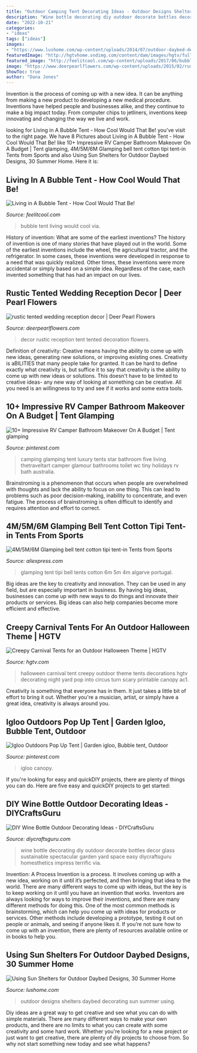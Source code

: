 ```yaml
---
title: "Outdoor Camping Tent Decorating Ideas - Outdoor Designs Shelters Daybed Decorating Sun Summer Using"
description: "Wine bottle decorating diy outdoor decorate bottles decor glass sustainable spectacular garden yard space easy diycraftsguru homesthetics impress terrific via"
date: "2022-10-21"
categories:
- "ideas"
tags: ["ideas"]
images:
- "https://www.lushome.com/wp-content/uploads/2014/07/outdoor-daybed-designs-sun-shelters-summer-decorating-17.jpg"
featuredImage: "http://hgtvhome.sndimg.com/content/dam/images/hgtv/fullset/2010/10/19/0/HHBP2S10_Ac1-Halloween-carnival-tent-12_s4x3.jpg.rend.hgtvcom.616.462.suffix/1400951051894.jpeg"
featured_image: "http://feelitcool.com/wp-content/uploads/2017/06/bubble-tents6.jpg"
image: "https://www.deerpearlflowers.com/wp-content/uploads/2015/02/rustic-tented-wedding-reception-decor.jpg"
ShowToc: true
author: "Dana Jones"
---
```



Invention is the process of coming up with a new idea. It can be anything from making a new product to developing a new medical procedure. Inventions have helped people and businesses alike, and they continue to make a big impact today. From computer chips to jetliners, inventions keep innovating and changing the way we live and work.

	

		
looking for Living in A Bubble Tent - How Cool Would That Be! you've visit to the right page. We have 8 Pictures about Living in A Bubble Tent - How Cool Would That Be! like 10+ Impressive RV Camper Bathroom Makeover On A Budget | Tent glamping, 4M/5M/6M Glamping bell tent cotton tipi tent-in Tents from Sports and also Using Sun Shelters for Outdoor Daybed Designs, 30 Summer Home. Here it is:
		
    
## Living In A Bubble Tent - How Cool Would That Be!

<img loading=lazy src="http://feelitcool.com/wp-content/uploads/2017/06/bubble-tents6.jpg" onerror="this.onerror=null;this.src='https://tse4.mm.bing.net/th?id=OIP.6a7N7kxPmw2pryjkPaFIZgHaFg&amp;pid=15.1';" alt="Living in A Bubble Tent - How Cool Would That Be!">

_Source: feelitcool.com_

>bubble tent living would cool via. 

	

History of invention: What are some of the earliest inventions?
The history of invention is one of many stories that have played out in the world. Some of the earliest inventions include the wheel, the agricultural tractor, and the refrigerator. In some cases, these inventions were developed in response to a need that was quickly realized. Other times, these inventions were more accidental or simply based on a simple idea. Regardless of the case, each invented something that has had an impact on our lives.

    
## Rustic Tented Wedding Reception Decor | Deer Pearl Flowers

<img loading=lazy src="https://www.deerpearlflowers.com/wp-content/uploads/2015/02/rustic-tented-wedding-reception-decor.jpg" onerror="this.onerror=null;this.src='https://tse4.mm.bing.net/th?id=OIP.Dc9GNr5GfV8WVwtCk9FAfwHaLH&amp;pid=15.1';" alt="rustic tented wedding reception decor | Deer Pearl Flowers">

_Source: deerpearlflowers.com_

>decor rustic reception tent tented decoration flowers. 

	

Definition of creativity: Creative means having the ability to come up with new ideas, generating new solutions, or improving existing ones.
Creativity is aBILITIES that many people take for granted. It can be hard to define exactly what creativity is, but suffice it to say that creativity is the ability to come up with new ideas or solutions. This doesn't have to be limited to creative ideas- any new way of looking at something can be creative. All you need is an willingness to try and see if it works and some extra tools.

    
## 10+ Impressive RV Camper Bathroom Makeover On A Budget | Tent Glamping

<img loading=lazy src="https://i.pinimg.com/736x/68/6d/5c/686d5c920b797726016fdaff9fbafc2c.jpg" onerror="this.onerror=null;this.src='https://tse2.mm.bing.net/th?id=OIP.xhg7RBGfr0F9nQnGVMZSDgHaLD&amp;pid=15.1';" alt="10+ Impressive RV Camper Bathroom Makeover On A Budget | Tent glamping">

_Source: pinterest.com_

>camping glamping tent luxury tents star bathroom five living thetraveltart camper glamour bathrooms toilet wc tiny holidays rv bath australia. 

	

Brainstroming is a phenomenon that occurs when people are overwhelmed with thoughts and lack the ability to focus on one thing. This can lead to problems such as poor decision-making, inability to concentrate, and even fatigue. The process of brainstroming is often difficult to identify and requires attention and effort to correct.

    
## 4M/5M/6M Glamping Bell Tent Cotton Tipi Tent-in Tents From Sports

<img loading=lazy src="https://ae01.alicdn.com/kf/HTB1stEkIpXXXXbAXVXXq6xXFXXXg/4M-5M-6M-Glamping-bell-tent-cotton-tipi-tent.jpg" onerror="this.onerror=null;this.src='https://tse4.mm.bing.net/th?id=OIP.UGg9zdWAeEXbOG44zICulQHaFi&amp;pid=15.1';" alt="4M/5M/6M Glamping bell tent cotton tipi tent-in Tents from Sports">

_Source: aliexpress.com_

>glamping tent tipi bell tents cotton 6m 5m 4m algarve portugal. 

	

Big ideas are the key to creativity and innovation. They can be used in any field, but are especially important in business. By having big ideas, businesses can come up with new ways to do things and innovate their products or services. Big ideas can also help companies become more efficient and effective.

    
## Creepy Carnival Tents For An Outdoor Halloween Theme | HGTV

<img loading=lazy src="http://hgtvhome.sndimg.com/content/dam/images/hgtv/fullset/2010/10/19/0/HHBP2S10_Ac1-Halloween-carnival-tent-12_s4x3.jpg.rend.hgtvcom.616.462.suffix/1400951051894.jpeg" onerror="this.onerror=null;this.src='https://tse4.mm.bing.net/th?id=OIP.sGGQPdgRY60IUHTAf-C8xwHaFj&amp;pid=15.1';" alt="Creepy Carnival Tents for an Outdoor Halloween Theme | HGTV">

_Source: hgtv.com_

>halloween carnival tent creepy outdoor theme tents decorations hgtv decorating night yard pop into circus turn scary printable canopy ac1. 

	

Creativity is something that everyone has in them. It just takes a little bit of effort to bring it out. Whether you're a musician, artist, or simply have a great idea, creativity is always around you.

    
## Igloo Outdoors Pop Up Tent | Garden Igloo, Bubble Tent, Outdoor

<img loading=lazy src="https://i.pinimg.com/736x/9e/77/7e/9e777e2c08316bf4077137ffa7fa1cd0.jpg" onerror="this.onerror=null;this.src='https://tse3.mm.bing.net/th?id=OIP.DHDiLqomt38Lup2iTL-SPgHaGK&amp;pid=15.1';" alt="Igloo Outdoors Pop Up Tent | Garden igloo, Bubble tent, Outdoor">

_Source: pinterest.com_

>igloo canopy. 

	

If you're looking for easy and quickDIY projects, there are plenty of things you can do. Here are five easy and quickDIY projects to get started: 

    
## DIY Wine Bottle Outdoor Decorating Ideas - DIYCraftsGuru

<img loading=lazy src="http://www.diycraftsguru.com/wp-content/uploads/2016/08/17-Bottle-Outdoor-Decorating-Ideas.jpg" onerror="this.onerror=null;this.src='https://tse1.mm.bing.net/th?id=OIP.V4KSW-mGleRfZXv9r4PMEwHaLH&amp;pid=15.1';" alt="DIY Wine Bottle Outdoor Decorating Ideas - DIYCraftsGuru">

_Source: diycraftsguru.com_

>wine bottle decorating diy outdoor decorate bottles decor glass sustainable spectacular garden yard space easy diycraftsguru homesthetics impress terrific via. 

	

Invention: A Process
Invention is a process. It involves coming up with a new idea, working on it until it’s perfected, and then bringing that idea to the world. There are many different ways to come up with ideas, but the key is to keep working on it until you have an invention that works. Inventors are always looking for ways to improve their inventions, and there are many different methods for doing this. One of the most common methods is brainstorming, which can help you come up with ideas for products or services. Other methods include developing a prototype, testing it out on people or animals, and seeing if anyone likes it. If you’re not sure how to come up with an invention, there are plenty of resources available online or in books to help you.

    
## Using Sun Shelters For Outdoor Daybed Designs, 30 Summer Home

<img loading=lazy src="https://www.lushome.com/wp-content/uploads/2014/07/outdoor-daybed-designs-sun-shelters-summer-decorating-17.jpg" onerror="this.onerror=null;this.src='https://tse1.mm.bing.net/th?id=OIP.P6bqtH2y6LXzp-oY3q_YNAAAAA&amp;pid=15.1';" alt="Using Sun Shelters for Outdoor Daybed Designs, 30 Summer Home">

_Source: lushome.com_

>outdoor designs shelters daybed decorating sun summer using. 

	

Diy ideas are a great way to get creative and see what you can do with simple materials. There are many different ways to make your own products, and there are no limits to what you can create with some creativity and some hard work. Whether you're looking for a new project or just want to get creative, there are plenty of diy projects to choose from. So why not start something new today and see what happens?

